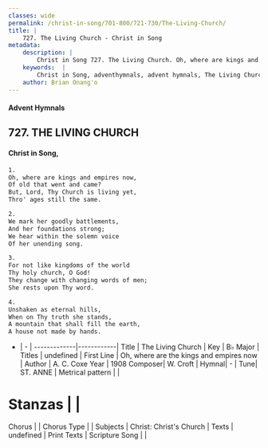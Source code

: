 ```yaml
---
classes: wide
permalink: /christ-in-song/701-800/721-730/The-Living-Church/
title: |
    727. The Living Church - Christ in Song
metadata:
    description: |
        Christ in Song 727. The Living Church. Oh, where are kings and empires now, Of old that went and came? But, Lord, Thy Church is living yet, Thro' ages still the same.
    keywords:  |
        Christ in Song, adventhymnals, advent hymnals, The Living Church, Oh, where are the kings and empires now. 
    author: Brian Onang'o
---
```


#### Advent Hymnals
## 727. THE LIVING CHURCH
####  Christ in Song,

```txt
1.
Oh, where are kings and empires now,
Of old that went and came?
But, Lord, Thy Church is living yet,
Thro' ages still the same.

2.
We mark her goodly battlements,
And her foundations strong;
We hear within the solemn voice
Of her unending song.

3.
For not like kingdoms of the world
Thy holy church, O God!
They change with changing words of men;
She rests upon Thy word.

4.
Unshaken as eternal hills,
When on Thy truth she stands,
A mountain that shall fill the earth,
A house not made by hands.

```

- |   -  |
-------------|------------|
Title | The Living Church |
Key | B♭ Major |
Titles | undefined |
First Line | Oh, where are the kings and empires now |
Author | A. C. Coxe
Year | 1908
Composer| W. Croft |
Hymnal|  - |
Tune| ST. ANNE |
Metrical pattern | |
# Stanzas |  |
Chorus |  |
Chorus Type |  |
Subjects | Christ: Christ's Church |
Texts | undefined |
Print Texts | 
Scripture Song |  |
    
